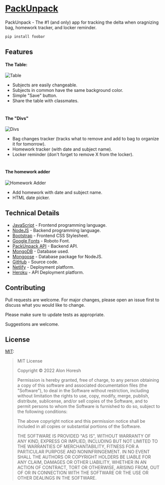 # [PackUnpack](https://packunpack.netlify.app)

PackUnpack - The #1 (and only) app for tracking the delta when oragnizing bag, homework tracker, and locker reminder.

```bash
pip install foobar
```

## Features

#### The Table:

![Table](https://packunpack.netlify.app/assets/img/table.png)

- Subjects are easily changeable.
- Subjects in common have the same background color.
- Simple "Save" button.
- Share the table with classmates.

#

#### The "Divs"

![Divs](https://packunpack.netlify.app/assets/img/divs.png)

- Bag changes tracker (tracks what to remove and add to bag to organize it for tomorrow).
- Homework tracker (with date and subject name).
- Locker reminder (don't forget to remove X from the locker).

#

#### The homework adder

![Homework Adder](https://packunpack.netlify.app/assets/img/homework.png)

- Add homework with date and subject name.
- HTML date picker.

## Technical Details

- [JavaScript](https://javascript.com/) - Frontend programming language.
- [NodeJS](https://nodejs.org/) - Backend programming language.
- [Bootstrap](https://getbootstrap.com/) - Frontend CSS Stylesheet.
- [Google Fonts](https://fonts.google.com/) - Roboto Font.
- [PackUnpack API](https://packunpack.herokuapp.com/) - Backend API.
- [MongoDB](https://www.mongodb.com/) - Database used.
- [Mongoose](https://mongoosejs.com/) - Database package for NodeJS.
- [GitHub](https://github.com/AlonHor/packunpack-client/) - Source code.
- [Netlify](https://netlify.com/) - Deployment platform.
- [Heroku](https://heroku.com/) - API Deployment platform.

## Contributing

Pull requests are welcome. For major changes, please open an issue first to discuss what you would like to change.

Please make sure to update tests as appropriate.

Suggestions are welcome.

## License

[MIT](https://choosealicense.com/licenses/mit/):

> MIT License
>
> Copyright © 2022 Alon Horesh
>
> Permission is hereby granted, free of charge, to any person obtaining a copy
> of this software and associated documentation files (the "Software"), to deal
> in the Software without restriction, including without limitation the rights
> to use, copy, modify, merge, publish, distribute, sublicense, and/or sell
> copies of the Software, and to permit persons to whom the Software is
> furnished to do so, subject to the following conditions:
>
> The above copyright notice and this permission notice shall be included in all
> copies or substantial portions of the Software.
>
> THE SOFTWARE IS PROVIDED "AS IS", WITHOUT WARRANTY OF ANY KIND, EXPRESS OR
> IMPLIED, INCLUDING BUT NOT LIMITED TO THE WARRANTIES OF MERCHANTABILITY,
> FITNESS FOR A PARTICULAR PURPOSE AND NONINFRINGEMENT. IN NO EVENT SHALL THE
> AUTHORS OR COPYRIGHT HOLDERS BE LIABLE FOR ANY CLAIM, DAMAGES OR OTHER
> LIABILITY, WHETHER IN AN ACTION OF CONTRACT, TORT OR OTHERWISE, ARISING FROM,
> OUT OF OR IN CONNECTION WITH THE SOFTWARE OR THE USE OR OTHER DEALINGS IN THE
> SOFTWARE.
